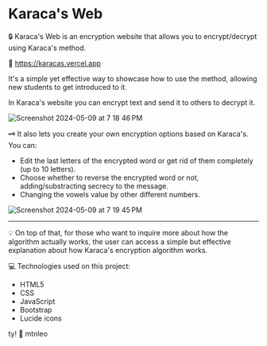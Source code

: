 # Karaca's Web
🔒 Karaca's Web is an encryption website that allows you to encrypt/decrypt using Karaca's method.

🔗 https://karacas.vercel.app

It's a simple yet effective way to showcase how to use the method,
allowing new students to get introduced to it.

In Karaca's website you can encrypt text and send it to others to decrypt it.

![Screenshot 2024-05-09 at 7 18 46 PM](https://github.com/mtnleo/karacas/assets/118694913/44f480d4-a96e-434c-b1aa-d2528af82ba0)

🗝️ It also lets you create your own encryption options based on Karaca's.
You can:
- Edit the last letters of the encrypted word or get rid of them completely (up to 10 letters).
- Choose whether to reverse the encrypted word or not, adding/substracting secrecy to the message.
- Changing the vowels value by other different numbers.

![Screenshot 2024-05-09 at 7 19 45 PM](https://github.com/mtnleo/karacas/assets/118694913/07c3531d-adac-4eaf-95a1-2e90f7d6d70b)

------------
💡 On top of that, for those who want to inquire more about how the algorithm actually works,
the user can access a simple but effective explanation about how Karaca's encryption algorithm works.

💻 Technologies used on this project:
- HTML5
- CSS
- JavaScript
- Bootstrap
- Lucide icons


ty! 💜
mtnleo
